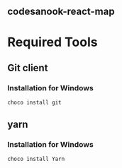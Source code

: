 ## codesanook-react-map

# Required Tools

## Git client
### Installation for Windows
```
choco install git
```

## yarn
### Installation for Windows
```
choco install Yarn
```
